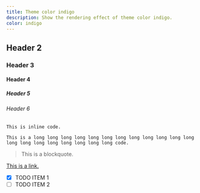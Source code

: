 ```yaml
---
title: Theme color indigo
description: Show the rendering effect of theme color indigo.
color: indigo
---
```


## Header 2

### Header 3

#### Header 4

##### Header 5

###### Header 6

`This is inline code.`

```
This is a long long long long long long long long long long long long long long long long long long long long code.
```

> This is a blockquote.

[This is a link.](#TOP)

- [x] TODO ITEM 1
- [ ] TODO ITEM 2
